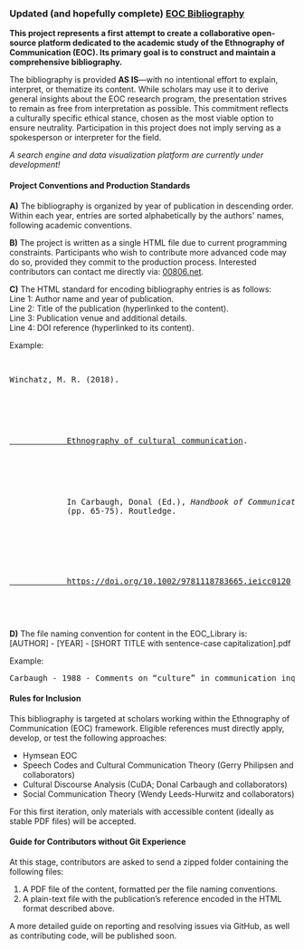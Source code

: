 <!DOCTYPE html>
<html>
   <head>
      <h3>
         Updated (and hopefully complete) 
         <a href="https://nimshav.github.io/EthnoComm-Repository/">EOC Bibliography</a>
      </h3>
      <p>
         <b>This project represents a first attempt to create a collaborative open-source platform 
         dedicated to the academic study of the Ethnography of Communication (EOC). Its primary goal 
         is to construct and maintain a comprehensive bibliography.</b>
      </p>
      <p>
         The bibliography is provided <b>AS IS</b>—with no intentional effort to explain, interpret, 
         or thematize its content. While scholars may use it to derive general insights about the EOC 
         research program, the presentation strives to remain as free from interpretation as possible. 
         This commitment reflects a culturally specific ethical stance, chosen as the most viable option 
         to ensure neutrality. Participation in this project does not imply serving as a spokesperson 
         or interpreter for the field.
      </p>
      <p><i>A search engine and data visualization platform are currently under development!</i></p>
   </head>
   <body>
      <h4>Project Conventions and Production Standards</h4>
      <p>
         <b>A)</b> The bibliography is organized by year of publication in descending order. Within 
         each year, entries are sorted alphabetically by the authors' names, following academic conventions.
      </p>
      <p>
         <b>B)</b> The project is written as a single HTML file due to current programming constraints. 
         Participants who wish to contribute more advanced code may do so, provided they commit to the 
         production process. Interested contributors can contact me directly via: 
         <a href="https://00806.net/?page_id=7">00806.net</a>.
      </p>
      <p>
         <b>C)</b> The HTML standard for encoding bibliography entries is as follows:
         <br>Line 1: Author name and year of publication.
         <br>Line 2: Title of the publication (hyperlinked to the content).
         <br>Line 3: Publication venue and additional details.
         <br>Line 4: DOI reference (hyperlinked to its content).
      </p>
      <p>Example:</p>
      <pre>
         <p>Winchatz, M. R. (2018).</p>
         <p>
            <a href="EOC_Library/Winchatz 2018 - The International Encyclopedia of Intercultural Communication.pdf">
            Ethnography of cultural communication</a>.
         </p>
         <p>
            In Carbaugh, Donal (Ed.), <i>Handbook of Communication in Cross-Cultural Perspective</i> 
            (pp. 65-75). Routledge.
         </p>
         <p>
            <a href="https://doi.org/10.1002/9781118783665.ieicc0120">
            https://doi.org/10.1002/9781118783665.ieicc0120</a>
         </p>
      </pre>
      <p>
         <b>D)</b> The file naming convention for content in the EOC_Library is:
         <br>[AUTHOR] - [YEAR] - [SHORT TITLE with sentence-case capitalization].pdf
      </p>
      <p>Example:</p>
      <pre>Carbaugh - 1988 - Comments on “culture” in communication inquiry.pdf</pre>
      <h4>Rules for Inclusion</h4>
      <p>
         This bibliography is targeted at scholars working within the Ethnography of Communication (EOC) 
         framework. Eligible references must directly apply, develop, or test the following approaches:
      </p>
      <ul>
         <li>Hymsean EOC</li>
         <li>Speech Codes and Cultural Communication Theory (Gerry Philipsen and collaborators)</li>
         <li>Cultural Discourse Analysis (CuDA; Donal Carbaugh and collaborators)</li>
         <li>Social Communication Theory (Wendy Leeds-Hurwitz and collaborators)</li>
      </ul>
      <p>
         For this first iteration, only materials with accessible content (ideally as stable PDF files) 
         will be accepted.
      </p>
      <h4>Guide for Contributors without Git Experience</h4>
      <p>
         At this stage, contributors are asked to send a zipped folder containing the following files:
      </p>
      <ol>
         <li>A PDF file of the content, formatted per the file naming conventions.</li>
         <li>A plain-text file with the publication’s reference encoded in the HTML format described above.</li>
      </ol>
      <p>
         A more detailed guide on reporting and resolving issues via GitHub, as well as contributing code, 
         will be published soon.
      </p>
   </body>
</html>

   		      